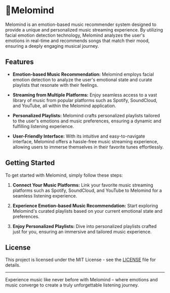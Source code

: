 # 🎵Melomind

Melomind is an emotion-based music recommender system designed to provide a unique and personalized music streaming experience. By utilizing facial emotion detection technology, Melomind analyzes the user's emotions in real-time and recommends songs that match their mood, ensuring a deeply engaging musical journey.

## Features

- **Emotion-based Music Recommendation:** Melomind employs facial emotion detection to analyze the user's emotional state and curate playlists that resonate with their feelings.
  
- **Streaming from Multiple Platforms:** Enjoy seamless access to a vast library of music from popular platforms such as Spotify, SoundCloud, and YouTube, all within the Melomind application.
  
- **Personalized Playlists:** Melomind crafts personalized playlists tailored to the user's emotions and music preferences, ensuring a dynamic and fulfilling listening experience.
  
- **User-Friendly Interface:** With its intuitive and easy-to-navigate interface, Melomind offers a hassle-free music streaming experience, allowing users to immerse themselves in their favorite tunes effortlessly.

## Getting Started

To get started with Melomind, simply follow these steps:

  
1. **Connect Your Music Platforms:** Link your favorite music streaming platforms such as Spotify, SoundCloud, and YouTube to Melomind for a seamless listening experience.
  
2. **Experience Emotion-based Music Recommendation:** Start exploring Melomind's curated playlists based on your current emotional state and preferences.
  
3. **Enjoy Personalized Playlists:** Dive into personalized playlists crafted just for you, ensuring an immersive and tailored music experience.



## License

This project is licensed under the MIT License - see the [LICENSE](LICENSE) file for details.

---

Experience music like never before with Melomind – where emotions and music converge to create a truly unforgettable listening journey.
